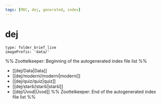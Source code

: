```yaml
---
tags: [MOC, dej, generated, index]
---
```

# dej
```ccard
type: folder_brief_live
imagePrefix: 'data/'
```
%% Zoottelkeeper: Beginning of the autogenerated index file list  %%
-  [[dej/Data|Data]]
-  [[dej/moderní/moderní|moderní]]
-  [[dej/quiz/quiz|quiz]]
-  [[dej/starší/starší|starší]]
-  [[dej/Úvod|Úvod]]
%% Zoottelkeeper: End of the autogenerated index file list  %%
